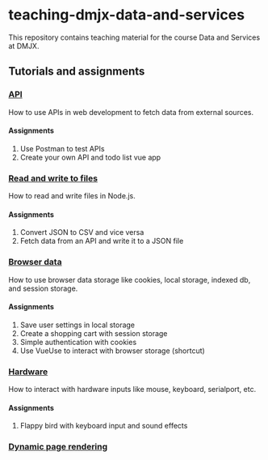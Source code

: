 # teaching-dmjx-data-and-services

This repository contains teaching material for the course Data and Services at DMJX.

## Tutorials and assignments

### [API](./tutorials/api)

How to use APIs in web development to fetch data from external sources.

#### Assignments

1. Use Postman to test APIs
2. Create your own API and todo list vue app

### [Read and write to files](./tutorials/read-and-write-to-files)

How to read and write files in Node.js.

#### Assignments

1. Convert JSON to CSV and vice versa
2. Fetch data from an API and write it to a JSON file

### [Browser data](./tutorials/browser-data)

How to use browser data storage like cookies, local storage, indexed db, and session storage.

#### Assignments

1. Save user settings in local storage
2. Create a shopping cart with session storage
3. Simple authentication with cookies
4. Use VueUse to interact with browser storage (shortcut)

### [Hardware](./tutorials/hardware)

How to interact with hardware inputs like mouse, keyboard, serialport, etc.

#### Assignments

1. Flappy bird with keyboard input and sound effects

### [Dynamic page rendering](./tutorials/dynamic-page-rendering)
